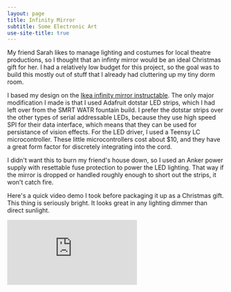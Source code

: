 ```yaml
---
layout: page
title: Infinity Mirror
subtitle: Some Electronic Art
use-site-title: true
---
```


My friend Sarah likes to manage lighting and costumes for local theatre productions, so I thought that an infinty mirror would be an ideal Christmas gift for her. I had a relatively low budget for this project, so the goal was to build this mostly out of stuff that I already had cluttering up my tiny dorm room.

I based my design on the [Ikea infinity mirror instructable](http://www.instructables.com/id/IKEA-Infinity-Mirror/). The only major modification I made is that I used Adafruit dotstar LED strips, which I had left over from the SMRT WATR fountain build. I prefer the dotstar strips over the other types of serial addressable LEDs, because they use high speed SPI for their data interface, which means that they can be used for persistance of vision effects. For the LED driver, I used a Teensy LC microcontroller. These little microcontrollers cost about $10, and they have a great form factor for discretely integrating into the cord. 

I didn't want this to burn my friend's house down, so I used an Anker power supply with resettable fuse protection to power the LED lighting. That way if the mirror is dropped or handled roughly enough to short out the strips, it won't catch fire.

Here's a quick video demo I took before packaging it up as a Christmas gift. This thing is seriously bright. It looks great in any lighting dimmer than direct sunlight.


<div class="videoWrapper">
    <iframe src="https://www.youtube.com/embed/oavbHisQols" frameborder="0" allowfullscreen></iframe>
</div>